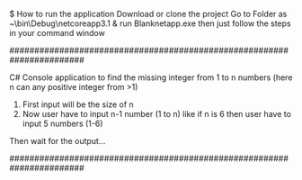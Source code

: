 $ How to run the application
	Download or clone the project
	Go to Folder as
		~\bin\Debug\netcoreapp3.1
		& run Blanknetapp.exe
		then just follow the steps in your command window

#######################################################################

C# Console application to find the missing integer from 1 to n numbers (here n can any positive integer from >1)
1. First input will be the size of n
2. Now user have to input n-1 number (1 to n) like if n is 6 then user have to input 5 numbers (1-6)

Then wait for the output...

#######################################################################

